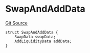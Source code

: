 # SwapAndAddData
[Git Source](https://github.com/ArrakisFinance/arrakis-modular/blob/4485c572ded3a830c181fa38ceaac13efe8eb7f1/src/structs/SPrivateRouter.sol)


```solidity
struct SwapAndAddData {
    SwapData swapData;
    AddLiquidityData addData;
}
```

